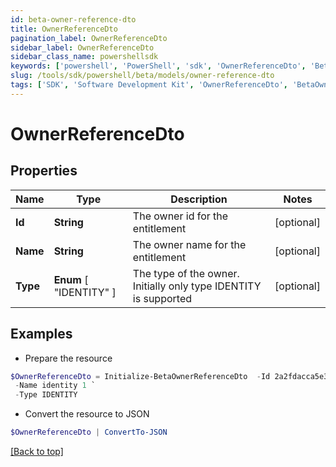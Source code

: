 ```yaml
---
id: beta-owner-reference-dto
title: OwnerReferenceDto
pagination_label: OwnerReferenceDto
sidebar_label: OwnerReferenceDto
sidebar_class_name: powershellsdk
keywords: ['powershell', 'PowerShell', 'sdk', 'OwnerReferenceDto', 'BetaOwnerReferenceDto'] 
slug: /tools/sdk/powershell/beta/models/owner-reference-dto
tags: ['SDK', 'Software Development Kit', 'OwnerReferenceDto', 'BetaOwnerReferenceDto']
---
```



# OwnerReferenceDto

## Properties

Name | Type | Description | Notes
------------ | ------------- | ------------- | -------------
**Id** | **String** | The owner id for the entitlement | [optional] 
**Name** | **String** | The owner name for the entitlement | [optional] 
**Type** |  **Enum** [  "IDENTITY" ] | The type of the owner. Initially only type IDENTITY is supported | [optional] 

## Examples

- Prepare the resource
```powershell
$OwnerReferenceDto = Initialize-BetaOwnerReferenceDto  -Id 2a2fdacca5e345f18bf7970cfbb8fec2 `
 -Name identity 1 `
 -Type IDENTITY
```

- Convert the resource to JSON
```powershell
$OwnerReferenceDto | ConvertTo-JSON
```


[[Back to top]](#) 

